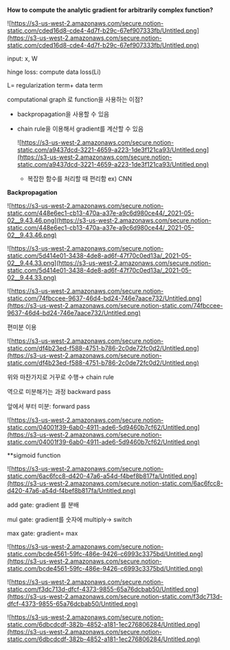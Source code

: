 **How to compute the analytic gradient for arbitrarily complex function?**

![https://s3-us-west-2.amazonaws.com/secure.notion-static.com/cded16d8-cde4-4d7f-b29c-67ef907333fb/Untitled.png](https://s3-us-west-2.amazonaws.com/secure.notion-static.com/cded16d8-cde4-4d7f-b29c-67ef907333fb/Untitled.png)

input: x, W

hinge loss: compute data loss(Li)

L= regularization term+ data term

computational graph 로 function을 사용하는 이점?

- backpropagation을 사용할 수 있음
- chain rule을 이용해서 gradient를 계산할 수 있음

    ![https://s3-us-west-2.amazonaws.com/secure.notion-static.com/a9437dcd-3221-4659-a223-1de3f121ca93/Untitled.png](https://s3-us-west-2.amazonaws.com/secure.notion-static.com/a9437dcd-3221-4659-a223-1de3f121ca93/Untitled.png)

    - 복잡한 함수를 처리할 때 편리함 ex) CNN

**Backpropagation**

![https://s3-us-west-2.amazonaws.com/secure.notion-static.com/448e6ec1-cb13-470a-a37e-a9c6d980ce44/_2021-05-02__9.43.46.png](https://s3-us-west-2.amazonaws.com/secure.notion-static.com/448e6ec1-cb13-470a-a37e-a9c6d980ce44/_2021-05-02__9.43.46.png)

![https://s3-us-west-2.amazonaws.com/secure.notion-static.com/5d414e01-3438-4de8-ad6f-47f70c0ed13a/_2021-05-02__9.44.33.png](https://s3-us-west-2.amazonaws.com/secure.notion-static.com/5d414e01-3438-4de8-ad6f-47f70c0ed13a/_2021-05-02__9.44.33.png)

![https://s3-us-west-2.amazonaws.com/secure.notion-static.com/74fbccee-9637-46d4-bd24-746e7aace732/Untitled.png](https://s3-us-west-2.amazonaws.com/secure.notion-static.com/74fbccee-9637-46d4-bd24-746e7aace732/Untitled.png)

편미분 이용

![https://s3-us-west-2.amazonaws.com/secure.notion-static.com/df4b23ed-f588-4751-b786-2c0de72fc0d2/Untitled.png](https://s3-us-west-2.amazonaws.com/secure.notion-static.com/df4b23ed-f588-4751-b786-2c0de72fc0d2/Untitled.png)

위와 마찬가지로 거꾸로 수행→ chain rule

역으로 미분해가는 과정 backward pass

앞에서 부터 미분: forward pass

![https://s3-us-west-2.amazonaws.com/secure.notion-static.com/04001f39-6ab0-4911-ade6-5d9460b7cf62/Untitled.png](https://s3-us-west-2.amazonaws.com/secure.notion-static.com/04001f39-6ab0-4911-ade6-5d9460b7cf62/Untitled.png)

**sigmoid function

![https://s3-us-west-2.amazonaws.com/secure.notion-static.com/6ac6fcc8-d420-47a6-a54d-f4bef8b817fa/Untitled.png](https://s3-us-west-2.amazonaws.com/secure.notion-static.com/6ac6fcc8-d420-47a6-a54d-f4bef8b817fa/Untitled.png)

add gate: gradient 를 분배

mul gate: gradient를 숫자에 multiply→ switch

max gate: gradient= max

![https://s3-us-west-2.amazonaws.com/secure.notion-static.com/bcde4561-59fc-486e-9426-c6993c3375bd/Untitled.png](https://s3-us-west-2.amazonaws.com/secure.notion-static.com/bcde4561-59fc-486e-9426-c6993c3375bd/Untitled.png)

![https://s3-us-west-2.amazonaws.com/secure.notion-static.com/f3dc713d-dfcf-4373-9855-65a76dcbab50/Untitled.png](https://s3-us-west-2.amazonaws.com/secure.notion-static.com/f3dc713d-dfcf-4373-9855-65a76dcbab50/Untitled.png)

![https://s3-us-west-2.amazonaws.com/secure.notion-static.com/6dbcdcdf-382b-4852-a181-1ec276806284/Untitled.png](https://s3-us-west-2.amazonaws.com/secure.notion-static.com/6dbcdcdf-382b-4852-a181-1ec276806284/Untitled.png)
